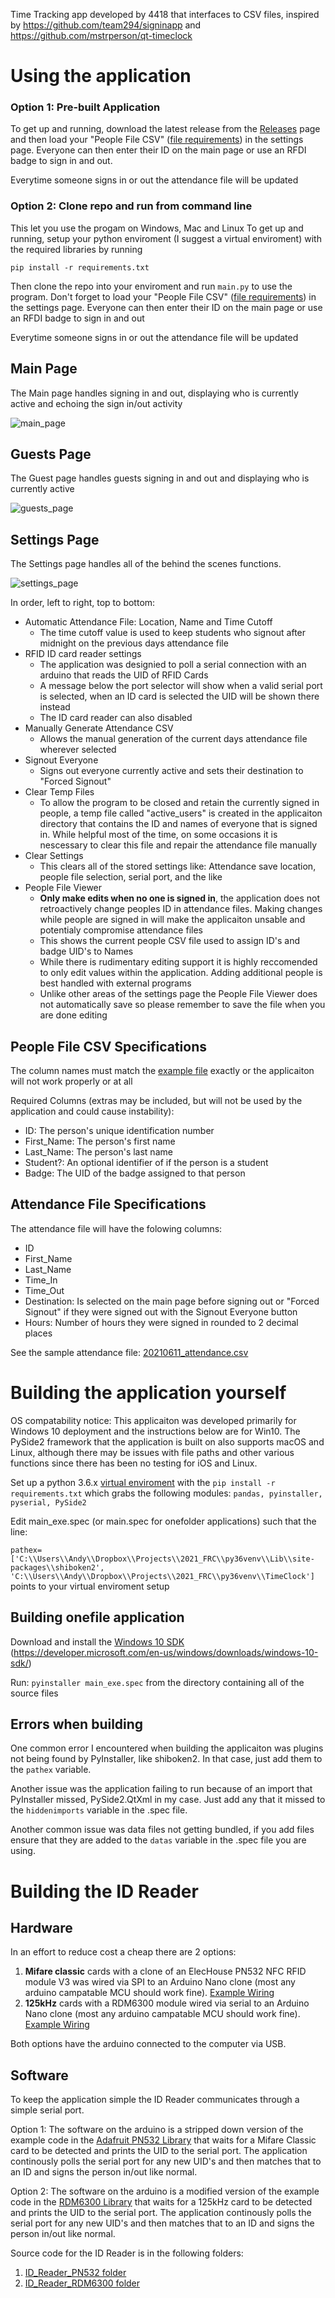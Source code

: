 Time Tracking app developed by 4418 that interfaces to CSV files, inspired by https://github.com/team294/signinapp and https://github.com/mstrperson/qt-timeclock

# Using the application
### Option 1: Pre-built Application
To get up and running, download the latest release from the [Releases](https://github.com/AndyHegemann/FRC_TimeClock/releases) page and then load your "People File CSV" ([file requirements](https://github.com/AndyHegemann/FRC_TimeClock#people-file-csv-specifications)) in the settings page. Everyone can then enter their ID on the main page or use an RFDI badge to sign in and out.

Everytime someone signs in or out the attendance file will be updated

### Option 2: Clone repo and run from command line 
This let you use the progam on Windows, Mac and Linux
To get up and running, setup your python enviroment (I suggest a virtual enviroment) with the required libraries by running 

`pip install -r requirements.txt`

Then clone the repo into your enviroment and run  `main.py` to use the program. Don't forget to load your "People File CSV" ([file requirements](https://github.com/AndyHegemann/FRC_TimeClock#people-file-csv-specifications)) in the settings page. Everyone can then enter their ID on the main page or use an RFDI badge to sign in and out

Everytime someone signs in or out the attendance file will be updated

## Main Page
The Main page handles signing in and out, displaying who is currently active and echoing the sign in/out activity

![main_page](https://github.com/AndyHegemann/FRC_TimeClock/blob/6b39b41c5dad924d2984ed1dbbfda3173623413c/App_Images/main_page.PNG)

## Guests Page
The Guest page handles guests signing in and out and displaying who is currently active

![guests_page](https://github.com/AndyHegemann/FRC_TimeClock/blob/6b39b41c5dad924d2984ed1dbbfda3173623413c/App_Images/guests_page.png)

## Settings Page
The Settings page handles all of the behind the scenes functions. 

![settings_page](https://github.com/AndyHegemann/FRC_TimeClock/blob/6b39b41c5dad924d2984ed1dbbfda3173623413c/App_Images/settings_page.PNG)


In order, left to right, top to bottom:
* Automatic Attendance File: Location, Name and Time Cutoff 
  * The time cutoff value is used to keep students who signout after midnight on the previous days attendance file 
* RFID ID card reader settings 
  * The application was designied to poll a serial connection with an arduino that reads the UID of RFID Cards
  * A message below the port selector will show when a valid serial port is selected, when an ID card is selected the UID will be shown there instead
  * The ID card reader can also disabled
* Manually Generate Attendance CSV
  * Allows the manual generation of the current days attendance file wherever selected
* Signout Everyone
  * Signs out everyone currently active and sets their destination to "Forced Signout" 
* Clear Temp Files
  * To allow the program to be closed and retain the currently signed in people, a temp file called "active_users" is created in the applicaiton directory that contains the ID and names of everyone that is signed in. While helpful most of the time, on some occasions it is nescessary to clear this file and repair the attendance file manually
* Clear Settings
  * This clears all of the stored settings like: Attendance save location, people file selection, serial port, and the like
* People File Viewer
  * **Only make edits when no one is signed in**, the application does not retroactively change peoples ID in attendance files. Making changes while people are signed in will make the applicaiton unsable and potentialy compromise attendance files
  * This shows the current people CSV file used to assign ID's and badge UID's to Names
  * While there is rudimentary editing support it is highly reccomended to only edit values within the application. Adding additional people is best handled with external programs 
  * Unlike other areas of the settings page the People File Viewer does not automatically save so please remember to save the file when you are done editing
    
## People File CSV Specifications
The column names must match the [example file](https://github.com/AndyHegemann/FRC_TimeClock/blob/main/Sample_CSV_Files/test_people.csv) exactly or the applicaiton will not work properly or at all

Required Columns (extras may be included, but will not be used by the application and could cause instability):
* ID: The person's unique identification number
* First_Name: The person's first name
* Last_Name: The person's last name
* Student?: An optional identifier of if the person is a student 
* Badge: The UID of the badge assigned to that person

## Attendance File Specifications
The attendance file will have the folowing columns:
* ID
* First_Name
* Last_Name
* Time_In
* Time_Out
* Destination: Is selected on the main page before signing out or "Forced Signout" if they were signed out with the Signout Everyone button 
* Hours: Number of hours they were signed in rounded to 2 decimal places 

See the sample attendance file: [20210611_attendance.csv](https://github.com/AndyHegemann/FRC_TimeClock/blob/main/Sample_CSV_Files/20210611_attendance.csv)


# Building the application yourself
OS compatability notice: This applicaiton was developed primarily for Windows 10 deployment and the instructions below are for Win10. The PySide2 framework that the application is built on also supports macOS and Linux, although there may be issues with file paths and other various functions since there has been no testing for iOS and Linux.

Set up a python 3.6.x [virtual enviroment](https://realpython.com/intro-to-pyenv/) with the `pip install -r requirements.txt` which grabs the following modules: 
`pandas, pyinstaller, pyserial, PySide2`

Edit main_exe.spec (or main.spec for onefolder applications) such that the line: 

`pathex=['C:\\Users\\Andy\\Dropbox\\Projects\\2021_FRC\\py36venv\\Lib\\site-packages\\shiboken2', 'C:\\Users\\Andy\\Dropbox\\Projects\\2021_FRC\\py36venv\\TimeClock']` 
points to your virtual enviroment setup

## Building onefile application

Download and install the [Windows 10 SDK](https://developer.microsoft.com/en-us/windows/downloads/windows-10-sdk/) (https://developer.microsoft.com/en-us/windows/downloads/windows-10-sdk/)

Run: `pyinstaller main_exe.spec` from the directory containing all of the source files

## Errors when building
One common error I encountered when building the applicaiton was plugins not being found by PyInstaller, like shiboken2. In that case, just add them to the `pathex` variable. 

Another issue was the application failing to run because of an import that PyInstaller missed, PySide2.QtXml in my case. Just add any that it missed to the `hiddenimports` variable in the .spec file. 

Another common issue was data files not getting bundled, if you add files ensure that they are added to the `datas` variable in the .spec file you are using. 

# Building the ID Reader 
## Hardware
In an effort to reduce cost a cheap there are 2 options: 
1. **Mifare classic** cards with a clone of an ElecHouse PN532 NFC RFID module V3 was wired via SPI to an Arduino Nano clone (most any arduino campatable MCU should work fine). [Example Wiring](https://youtu.be/2qf6gIqhWNA?t=204)
2. **125kHz** cards with a RDM6300 module wired via serial to an Arduino Nano clone (most any arduino campatable MCU should work fine). [Example Wiring](https://circuitdigest.com/microcontroller-projects/interfacing-rdm6300-rfid-reader-module-interfacing-with-arduino-nano)

Both options have the arduino connected to the computer via USB.


## Software
To keep the application simple the ID Reader communicates through a simple serial port.

Option 1: The software on the arduino is a stripped down version of the example code in the [Adafruit PN532 Library](https://github.com/adafruit/Adafruit-PN532) that waits for a Mifare Classic card to be detected and prints the UID to the serial port. The application continously polls the serial port for any new UID's and then matches that to an ID and signs the person in/out like normal.

Option 2: The software on the arduino is a modified version of the example code in the [RDM6300 Library](https://github.com/arduino12/rdm6300) that waits for a 125kHz card to be detected and prints the UID to the serial port. The application continously polls the serial port for any new UID's and then matches that to an ID and signs the person in/out like normal.

Source code for the ID Reader is in the following folders:
1. [ID_Reader_PN532 folder](https://github.com/AndyHegemann/FRC_TimeClock/tree/main/ID_Reader_PN532)
2. [ID_Reader_RDM6300 folder](https://github.com/AndyHegemann/FRC_TimeClock/tree/main/ID_Reader_RDM6300)
